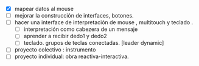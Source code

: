 - [x] mapear datos al mouse
- [ ] mejorar la construcción de interfaces, botones. 
- [ ] hacer una interface de interpretación de mouse , multitouch y teclado . 
	- [ ] interpretación como cabezera de un mensaje
	- [ ] aprender a recibir dedo1 y dedo2
	- [ ] teclado. grupos de teclas conectadas.  [leader dynamic]
- [ ] proyecto colectivo : instrumento
- [ ] proyecto individual: obra reactiva-interactiva.
